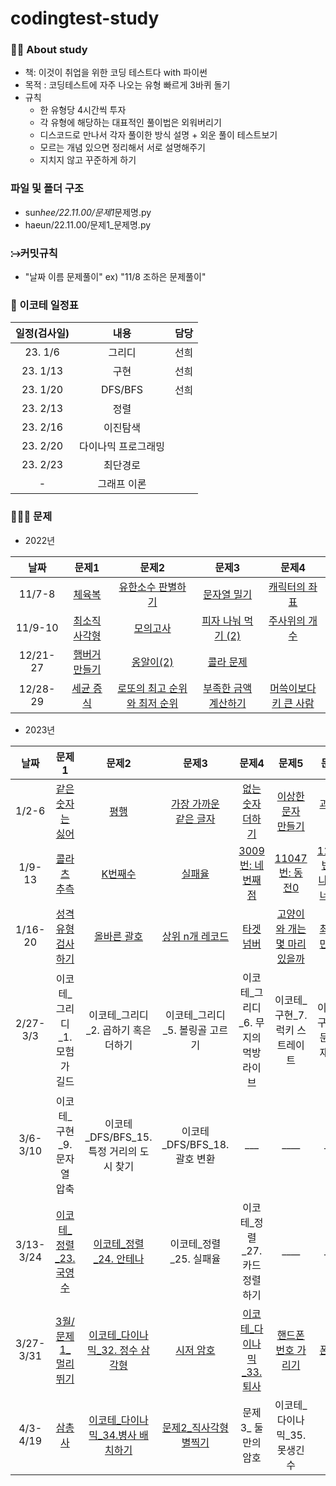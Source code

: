 # codingtest-study

### 🙋‍♀️ About study

- 책: 이것이 취업을 위한 코딩 테스트다 with 파이썬
- 목적 : 코딩테스트에 자주 나오는 유형 빠르게 3바퀴 돌기
- 규칙
  - 한 유형당 4시간씩 투자
  - 각 유형에 해당하는 대표적인 풀이법은 외워버리기
  - 디스코드로 만나서 각자 풀이한 방식 설명 + 외운 풀이 테스트보기
  - 모르는 개념 있으면 정리해서 서로 설명해주기
  - 지치지 않고 꾸준하게 하기

### 파일 및 폴더 구조

- sun*hee/22.11.00/문제1*문제명.py
- haeun/22.11.00/문제1\_문제명.py

### ⧴커밋규칙

- "날짜 이름 문제풀이" ex) "11/8 조하은 문제풀이"

### 📆 이코테 일정표

| 일정(검사일) |        내용         | 담당 |
| :----------: | :-----------------: | :--: |
|   23. 1/6    |       그리디        | 선희 |
|   23. 1/13   |        구현         | 선희 |
|   23. 1/20   |       DFS/BFS       | 선희 |
|   23. 2/13   |        정렬         |      |
|   23. 2/16   |      이진탐색       |      |
|   23. 2/20   | 다이나믹 프로그래밍 |      |
|   23. 2/23   |      최단경로       |      |
|      -       |     그래프 이론     |      |

### 👩🏻‍💻 문제

- 2022년

|   날짜   |                                                  문제1                                                  |                                                                문제2                                                                 |                                                        문제3                                                         |                                                          문제4                                                          |
| :------: | :-----------------------------------------------------------------------------------------------------: | :----------------------------------------------------------------------------------------------------------------------------------: | :------------------------------------------------------------------------------------------------------------------: | :---------------------------------------------------------------------------------------------------------------------: |
|  11/7-8  |        [체육복](https://school.programmers.co.kr/learn/courses/30/lessons/42862, "체육복 link")         |           [유한소수 판별하기](https://school.programmers.co.kr/learn/courses/30/lessons/120878, "유한소수 판별하기 link")            |         [문자열 밀기](https://school.programmers.co.kr/learn/courses/30/lessons/120921, "문자열 밀기 link")          |         [캐릭터의 좌표](https://school.programmers.co.kr/learn/courses/30/lessons/120861, "캐릭터의 좌표 link")         |
| 11/9-10  |  [최소직사각형](https://school.programmers.co.kr/learn/courses/30/lessons/86491, "최소직사각형 link")   |                     [모의고사](https://school.programmers.co.kr/learn/courses/30/lessons/42840, "모의고사 link")                     |   [피자 나눠 먹기 (2)](https://school.programmers.co.kr/learn/courses/30/lessons/120815, "피자 나눠 먹기(2) link")   |         [주사위의 개수](https://school.programmers.co.kr/learn/courses/30/lessons/120845, "주사위의 개수 link")         |
| 12/21-27 | [햄버거 만들기](https://school.programmers.co.kr/learn/courses/30/lessons/133502, "햄버거 만들기 link") |                   [옹알이(2)](https://school.programmers.co.kr/learn/courses/30/lessons/133499, "옹알이(2) link")                    |            [콜라 문제](https://school.programmers.co.kr/learn/courses/30/lessons/132267, "콜라문제 link")            |                                                                                                                         |
| 12/28-29 |     [세균 증식](https://school.programmers.co.kr/learn/courses/30/lessons/120910, "세균 증식 link")     | [로또의 최고 순위와 최저 순위](https://school.programmers.co.kr/learn/courses/30/lessons/77484, "로또의 최고 순위와 최저 순위 link") | [부족한 금액 계산하기](https://school.programmers.co.kr/learn/courses/30/lessons/82612, "부족한 금액 계산하기 link") | [머쓱이보다 키 큰 사람](https://school.programmers.co.kr/learn/courses/30/lessons/120585, "머쓱이보다 키 큰 사람 link") |

- 2023년

|   날짜    |                                                                문제1                                                                 |                                                         문제2                                                         |                                                           문제3                                                            |                                                    문제4                                                     |                                                                문제5                                                                 |                                                 문제6                                                  |
| :-------: | :----------------------------------------------------------------------------------------------------------------------------------: | :-------------------------------------------------------------------------------------------------------------------: | :------------------------------------------------------------------------------------------------------------------------: | :----------------------------------------------------------------------------------------------------------: | :----------------------------------------------------------------------------------------------------------------------------------: | :----------------------------------------------------------------------------------------------------: |
|   1/2-6   |             [같은 숫자는 싫어](https://school.programmers.co.kr/learn/courses/30/lessons/12906, "같은 숫자는 싫어 link")             |                 [평행](https://school.programmers.co.kr/learn/courses/30/lessons/120875, "평행 link")                 | [가장 가까운<br>같은 글자](https://school.programmers.co.kr/learn/courses/30/lessons/142086, "가장 가까운 같은 글자 link") | [없는 숫자 더하기](https://school.programmers.co.kr/learn/courses/30/lessons/86051, "없는 숫자 더하기 link") |         [이상한 문자<br>만들기](https://school.programmers.co.kr/learn/courses/30/lessons/12930, "이상한 문자 만들기 link")          |     [과일장수](https://school.programmers.co.kr/learn/courses/30/lessons/135808, "과일장수 link")      |
|  1/9-13   |                  [콜라츠 추측](https://school.programmers.co.kr/learn/courses/30/lessons/12943, "콜라츠 추측 link")                  |              [K번째수](https://school.programmers.co.kr/learn/courses/30/lessons/42748, "K번째수 link")               |                  [실패율](https://school.programmers.co.kr/learn/courses/30/lessons/42889, "실패율 link")                  |            [3009번: 네 번째 점](https://www.acmicpc.net/problem/3009, "3009번: 네 번째 점 link")             |                            [11047번: 동전0](https://www.acmicpc.net/problem/11047, "11047번: 동전0 link")                            |   [11497번: 통나무 건너뛰기](https://www.acmicpc.net/problem/11497, "11497번: 통나무 건너뛰기 link")   |
|  1/16-20  |          [성격 유형 검사하기](https://school.programmers.co.kr/learn/courses/30/lessons/118666, "성격 유형 검사하기 link")           |          [올바른 괄호](https://school.programmers.co.kr/learn/courses/30/lessons/12909, "올바른 괄호 link")           |         [상위 n개 레코드](https://school.programmers.co.kr/learn/courses/30/lessons/59405, "상위 n개 레코드 link")         |        [타겟 넘버](https://school.programmers.co.kr/learn/courses/30/lessons/43165, "타겟 넘버 link")        | [고양이와 개는 몇 마리 있을까](https://school.programmers.co.kr/learn/courses/30/lessons/59040, "고양이와 개는 몇 마리 있을까 link") | [최솟값 만들기](https://school.programmers.co.kr/learn/courses/30/lessons/12941, "최솟값 만들기 link") |
| 2/27-3/3  |                                                    이코테\_그리디\_1. 모험가 길드                                                    |                                         이코테\_그리디\_2. 곱하기 혹은 더하기                                         |                                              이코테\_그리디\_5. 볼링골 고르기                                              |                                    이코테\_그리디\_6. 무지의 먹방 라이브                                     |                                                   이코테\_구현\_7. 럭키 스트레이트                                                   |                                     이코테\_구현\_8. 문자열 재정열                                     |
| 3/6-3/10  |                                                     이코테\_구현\_9. 문자열 압축                                                     |                                       이코테\_DFS/BFS_15. 특정 거리의 도시 찾기                                       |                                               이코테\_DFS/BFS_18. 괄호 변환                                                |                                                    \_\_\_                                                    |                                                               \_\_\_\_                                                               |                                                \_\_\_\_                                                |
| 3/13-3/24 |                   [이코테\_정렬\_23. 국영수](https://www.acmicpc.net/problem/10825, "이코테_정렬_23. 국영수 link")                   |           [이코테\_정렬\_24. 안테나](https://www.acmicpc.net/problem/18310, "이코테_정렬_24. 안테나 link")            |                                                  이코테\_정렬\_25. 실패율                                                  |                                       이코테\_정렬\_27. 카드 정렬하기                                        |                                                               \_\_\_\_                                                               |                                                \_\_\_\_                                                |
| 3/27-3/31 | [3월/문제1\_멀리 뛰기](https://school.programmers.co.kr/learn/courses/30/lessons/12914?language=python3, "3월/문제1_멀리 뛰기 link") |   [이코테\_다이나믹\_32. 정수 삼각형](https://www.acmicpc.net/problem/1932, "이코테_다이나믹_32. 정수 삼각형 link")   |               [시저 암호](https://school.programmers.co.kr/learn/courses/30/lessons/12926, "시저 암호 link")               |      [이코테\_다이나믹\_33.퇴사](https://www.acmicpc.net/problem/14501, "이코테_다이나믹_33.퇴사 link")      |           [핸드폰 번호 가리기](https://school.programmers.co.kr/learn/courses/30/lessons/12948, "핸드폰 번호 가리기 link")           |        [폰켓몬](https://school.programmers.co.kr/learn/courses/30/lessons/1845, "폰켓몬 link")         |
| 4/3-4/19  |                      [삼총사](https://school.programmers.co.kr/learn/courses/30/lessons/131705, "삼총사 link")                       | [이코테\_다이나믹\_34.병사 배치하기](https://www.acmicpc.net/problem/18353, "이코테_다이나믹_34. 병사 배치하기 link") |     [문제2\_직사각형 별찍기](https://school.programmers.co.kr/learn/courses/30/lessons/12969, "직사각형 별찍기 link")      |                                             문제3\_ 둘만의 암호                                              |                                                    이코테\_다이나믹\_35.못생긴 수                                                    |                                                                                                        |
